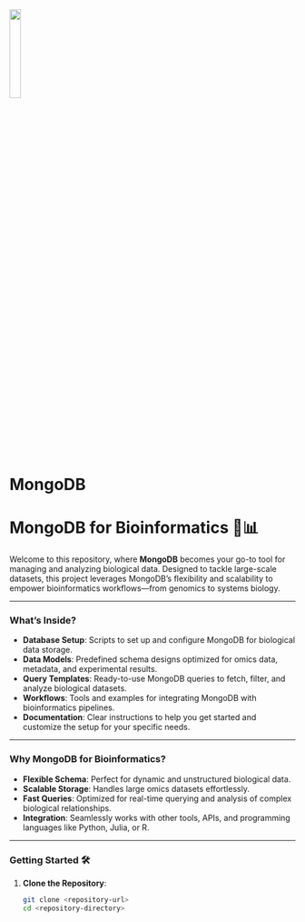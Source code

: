 <a href="https://geront.org"> 
<img width="20%" src="https://miro.medium.com/v2/resize:fit:1400/format:webp/1*iMxRdJodRNcKsMn37nNlog.png"> 
</a>

# MongoDB
# **MongoDB for Bioinformatics 🧬📊**  

Welcome to this repository, where **MongoDB** becomes your go-to tool for managing and analyzing biological data. Designed to tackle large-scale datasets, this project leverages MongoDB’s flexibility and scalability to empower bioinformatics workflows—from genomics to systems biology.

---

### **What’s Inside?**  
- **Database Setup**: Scripts to set up and configure MongoDB for biological data storage.  
- **Data Models**: Predefined schema designs optimized for omics data, metadata, and experimental results.  
- **Query Templates**: Ready-to-use MongoDB queries to fetch, filter, and analyze biological datasets.  
- **Workflows**: Tools and examples for integrating MongoDB with bioinformatics pipelines.  
- **Documentation**: Clear instructions to help you get started and customize the setup for your specific needs.  

---

### **Why MongoDB for Bioinformatics?**  
- **Flexible Schema**: Perfect for dynamic and unstructured biological data.  
- **Scalable Storage**: Handles large omics datasets effortlessly.  
- **Fast Queries**: Optimized for real-time querying and analysis of complex biological relationships.  
- **Integration**: Seamlessly works with other tools, APIs, and programming languages like Python, Julia, or R.  

---

### **Getting Started 🛠️**  

1. **Clone the Repository**:  
   ```bash
   git clone <repository-url>
   cd <repository-directory>

